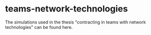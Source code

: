 # teams-network-technologies
The simulations used in the thesis "contracting in teams with network technologies" can be found here. 
